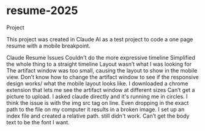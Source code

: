 # resume-2025

Project

This project was created in Claude AI as a test project to code a one page resume with a mobile breakpoint.




Claude Resume Issues
Couldn't do the more expressive timeline
  Simplified the whole thing to a straight timeline
Layout wasn’t what I was looking for
  The artifact window was too small, causing the layout to show in the mobile view.
Don’t know how to change the artifact window to see if the responsive design works/ what the mobile layout looks like.
  I downloaded a chrome extension that lets me see the artifact window at different sizes 
Can’t get a picture to upload. 
  I asked claude directly and it's running me in circles. 
  I think the issue is with the img src tag on line.
    Even dropping in the exact path to the file on my computer it results in a broken image.
    I set up an index file and created a relative path. still didn't work.
Can’t get the body text to be the font I want.

